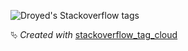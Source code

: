 ![Droyed's Stackoverflow tags](https://i.stack.imgur.com/WcN6k.png)

⮱ *Created with* [stackoverflow_tag_cloud](https://github.com/droyed/stackoverflow_tag_cloud)
